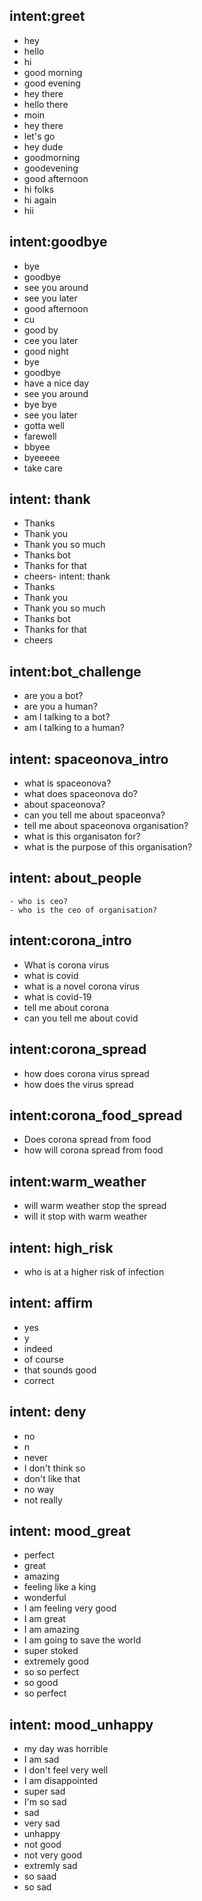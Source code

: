 ## intent:greet
- hey
- hello
- hi
- good morning
- good evening
- hey there
- hello there
- moin
- hey there
- let's go
- hey dude
- goodmorning
- goodevening
- good afternoon
- hi folks
- hi again
- hii

## intent:goodbye
- bye
- goodbye
- see you around
- see you later
- good afternoon
- cu
- good by
- cee you later
- good night
- bye
- goodbye
- have a nice day
- see you around
- bye bye
- see you later
- gotta well
- farewell
- bbyee
- byeeeee
- take care

## intent: thank
- Thanks
- Thank you
- Thank you so much
- Thanks bot
- Thanks for that
- cheers- intent: thank
- Thanks
- Thank you
- Thank you so much
- Thanks bot
- Thanks for that
- cheers
 
## intent:bot_challenge
- are you a bot?
- are you a human?
- am I talking to a bot?
- am I talking to a human?


## intent: spaceonova_intro
- what is spaceonova?
- what does spaceonova do?
- about spaceonova?
- can you tell me about spaceonva?
- tell me about spaceonova organisation?
- what is this organisaton for?
- what is the purpose of this organisation?

## intent: about_people
    - who is ceo?
    - who is the ceo of organisation?
    

## intent:corona_intro
- What is corona virus
- what is covid
- what is a novel corona virus
- what is covid-19
- tell me about corona
- can you tell me about covid

## intent:corona_spread
- how does corona virus spread
- how does the virus spread

## intent:corona_food_spread
- Does corona spread from food
- how will corona spread from food

## intent:warm_weather
- will warm weather stop the spread
- will it stop with warm weather

## intent: high_risk
- who is at a higher risk of infection

## intent: affirm
- yes
- y
- indeed
- of course
- that sounds good
- correct

## intent: deny
- no
- n
- never
- I don't think so
- don't like that
- no way
- not really

## intent: mood_great
- perfect
- great
- amazing
- feeling like a king
- wonderful
- I am feeling very good
- I am great
- I am amazing
- I am going to save the world
- super stoked
- extremely good
- so so perfect
- so good
- so perfect

## intent: mood_unhappy
- my day was horrible
- I am sad
- I don't feel very well
- I am disappointed
- super sad
- I'm so sad
- sad
- very sad
- unhappy
- not good
- not very good
- extremly sad
- so saad
- so sad